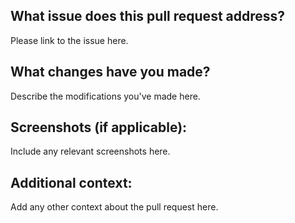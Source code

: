 ## What issue does this pull request address?

Please link to the issue here.

## What changes have you made?

Describe the modifications you've made here.

## Screenshots (if applicable):

Include any relevant screenshots here.

## Additional context:

Add any other context about the pull request here.

